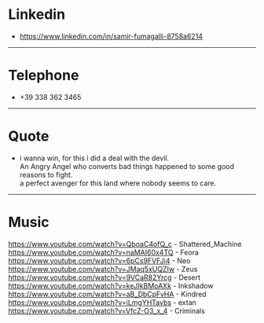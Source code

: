 # Linkedin

- <https://www.linkedin.com/in/samir-fumagalli-8758a6214>

-------------

# Telephone

- +39 338 362 3465

-------------

# Quote

- i wanna win, for this i did a deal with the devil.                             <br>
  An Angry Angel who converts bad things happened to some good reasons to fight. <br>
  a perfect avenger for this land where nobody seems to care.

-------------

# Music

https://www.youtube.com/watch?v=QboaC4ofQ_c - Shattered_Machine <br>
https://www.youtube.com/watch?v=naMAI60x4TQ - Feora <br>
https://www.youtube.com/watch?v=6pCs9FVFJi4 - Neo <br>
https://www.youtube.com/watch?v=JMaq5xUQZIw - Zeus <br>
https://www.youtube.com/watch?v=9VCaR82Yrcg - Desert <br>
https://www.youtube.com/watch?v=keJIkBMoAXk - Inkshadow <br>
https://www.youtube.com/watch?v=aB_DbCpFvHA - Kindred <br>
https://www.youtube.com/watch?v=iLmgYHTavbs - extan <br>
https://www.youtube.com/watch?v=VfcZ-O3_x_4 - Criminals <br>
